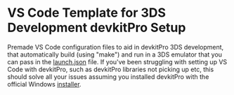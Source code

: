 # VS Code Template for 3DS Development devkitPro Setup
Premade VS Code configuration files to aid in devkitPro 3DS development, that automatically build (using "make") and run in a 3DS emulator that you can pass in the [launch.json](https://github.com/dwaaad/VS-Code-Template-for-3DS-Development/blob/main/template/.vscode/launch.json) file.
If you've been struggling with setting up VS Code with devkitPro, such as devkitPro libraries not picking up etc, this should solve all your issues assuming you installed devkitPro with the official Windows [installer](https://github.com/devkitPro/installer/releases/latest).
